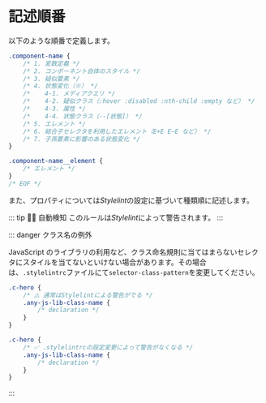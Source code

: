 # 記述順番

以下のような順番で定義します。

```css
.component-name {
	/* 1. 変数定義 */
	/* 2. コンポーネント自体のスタイル */
	/* 3. 疑似要素 */
	/* 4. 状態変化（※） */
	/*    4-1. メディアクエリ */
	/*    4-2. 疑似クラス（:hover :disabled :nth-child :empty など） */
	/*    4-3. 属性 */
	/*    4-4. 状態クラス（--[状態]） */
	/* 5. エレメント */
	/* 6. 結合子セレクタを利用したエレメント（E+E E~E など） */
	/* 7. 子孫要素に影響のある状態変化 */
}

.component-name__element {
	/* エレメント */
}
/* EOF */
```

また、プロパティについては*Stylelint*の設定に基づいて種類順に記述します。

::: tip 👮‍♀️ 自動検知
このルールは*Stylelint*によって警告されます。
:::

::: danger クラス名の例外

JavaScript のライブラリの利用など、クラス命名規則に当てはまらないセレクタにスタイルを当てないといけない場合があります。その場合は、`.stylelintrc`ファイルにて`selector-class-pattern`を変更してください。

```css
.c-hero {
	/* ⚠️ 通常はStylelintによる警告がでる */
	.any-js-lib-class-name {
		/* declaration */
	}
}

.c-hero {
	/* ✅ .stylelintrcの設定変更によって警告がなくなる */
	.any-js-lib-class-name {
		/* declaration */
	}
}
```

:::
